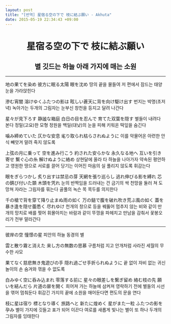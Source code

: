 ```yaml
---
layout: post
title: "[번역] 星宿る空の下で 枝に結ぶ願い - Akhuta"
date: 2015-05-19 22:34:43 +09:00
---
```


<h1 align="center">星宿る空の下で 枝に結ぶ願い</h1>
<h2 align="center">별 깃드는 하늘 아래 가지에 매는 소원</h2>

---

地の果てを染め 彼方に眠る太陽
眼を沈め
땅의 끝을 물들여 저 편에서 잠드는 태양
눈을 가라앉힌다

滲む宵闇
溶けゆくふたつの影は 眩しい蒼天に背を向け駆け出す
번지는 박명(초저녁)
녹아가는 두개의 그림자는 눈부신 창천을 등지고 달려 나간다

星々が見下ろす 静謐な箱庭
白日の目を忍んで 育てた双葉を隠す
별들이 내려다 본다 정밀(고요)한 모형 정원을
백일(대낮)의 눈을 피해 키워온 떡잎을 숨긴다

噛み締めていた 仄かな安息
毟り取られ枯らされぬように
이를 악물어온 아련한 안식
빼앗겨 말려 죽지 않도록

上弦の月に乗って 空を進み行こう
約された安らかな 永久なる地へ
互いを引き寄せ 繋ぐ心の糸
解けぬように絡め
상현달에 올라 타 하늘을 나아가자
약속된 평안하고 영원한 땅으로
서로를 끌어 당기는 이어진 마음의 실
풀리지 않도록 휘감는다

眼をぎらつかし 炙り出すは禁忌の芽
天網を張り巡らし 逃れ伸びる影を縛れ
芯の錆び付いた頚 木頭を凭れ
눈의 반짝임을 드러내는 건 금기의 싹
천망을 둘러 쳐 도망쳐 자라는 그림자를 묶는다
골풀의 녹슨 목 목두를 의지한다

千の槍で背を穿て降り止まぬ雨の如く
万の鎚で腹を破れ吹き荒ぶ風の如く
蓋を暴き逢を隠せ蕾悉く
尽れゆけ
천개의 창으로 등을 꿰뚫어 멈추지 않는 비와 같이
만개의 망치로 배를 찢어 휘몰아치는 바람과 같이
뚜껑을 파헤치고 만남을 감춰서 꽃봉오리가 전부
말라간다

---

彼岸の空
憧憬の星
피안의 하늘
동경의 별

雲と散り霧と消えた 来し方の無数の思慕
구름처럼 지고 안개처럼 사라진 세월의 무수한 사모

果てなく慈悲無き鬼遊びの手
隠れ過ごせ手折られぬように
끝 없이 자비 없는 귀신 놀이의 손
숨겨와 꺾을 수 없도록

白みゆく空に呑み込まれ 零落する前に
星々の眼差しを繋ぎ留め
絡む枝の先
願いを結んだら 片道の扉を開く
희어져 가는 하늘에 삼켜져 영락하기 전에
별들의 시선을 엮어 멈춰둔다
휘감긴 가지의 끝에
소원을 매어둔다면 편도의 문을 연다

枝に星は宿り 標となり導く
旅路へと
新たに煌めく 星がまた一粒
ふたつの影を孕み
별이 가지에 깃들고 표가 되어 이끈다
여로를
새롭게 빛나는 별이 또 하나
두개의 그림자를 잉태한다
